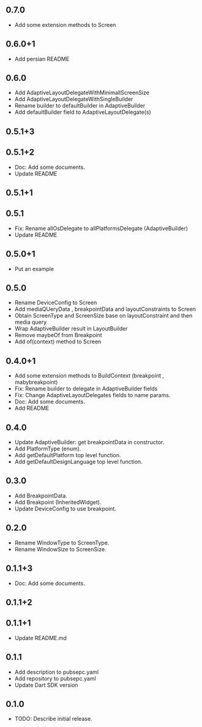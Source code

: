 ## 0.7.0

* Add some extension methods to Screen

## 0.6.0+1

* Add persian README

## 0.6.0

* Add AdaptiveLayoutDelegateWithMinimallScreenSize
* Add AdaptiveLayoutDelegateWithSingleBuilder
* Rename builder to defaultBuilder in AdaptiveBuilder
* Add defaultBuilder field to AdaptiveLayoutDelegate(s)

## 0.5.1+3

## 0.5.1+2

* Doc: Add some documents.
* Update README

## 0.5.1+1

## 0.5.1

* Fix: Rename allOsDelegate to allPlatformsDelegate (AdaptiveBuilder)
* Update README

## 0.5.0+1

* Put an example

## 0.5.0

* Rename DeviceConfig to Screen
* Add mediaQUeryData , breakpointData and layoutConstraints to Screen
* Obtain ScreenType and ScreenSize base on layoutConstraint and then media query
* Wrap AdaptiveBuilder result in LayoutBuilder
* Remove maybeOf from Breakpoint
* Add of(context) method to Screen

## 0.4.0+1

* Add some extension methods to BuildContext (breakpoint , mabybreakpoint)
* Fix: Rename builder to delegate in AdaptiveBuilder fields
* Fix: Change AdaptiveLayoutDelegates fields to name params.
* Doc: Add some documents.
* Add README

## 0.4.0

* Update AdaptiveBuilder: get breakpointData in constructor.
* Add PlatformType (enum).
* Add getDefaultPlatform top level function.
* Add getDefaultDesignLanguage top level function.

## 0.3.0

* Add BreakpointData.
* Add Breakpoint (InheritedWidget).
* Update DeviceConfig to use breakpoint.

## 0.2.0

* Rename WindowType to ScreenType.
* Rename WindowSize to ScreenSize.

## 0.1.1+3

* Doc: Add some documents.

## 0.1.1+2

## 0.1.1+1

* Update README.md

## 0.1.1

* Add description to pubsepc.yaml
* Add repository to pubsepc.yaml
* Update Dart SDK version 

## 0.1.0

* TODO: Describe initial release.

